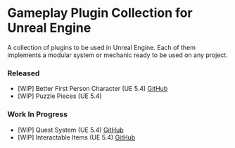 # Gameplay Plugin Collection for Unreal Engine
A collection of plugins to be used in Unreal Engine. Each of them implements a modular system or mechanic ready to be used on any project.

### Released
- [WIP] Better First Person Character (UE 5.4) [GitHub](https://github.com/duartemv00/DMV_BetterFPChar_ue5Plugin)
- [WIP] Puzzle Pieces (UE 5.4)

### Work In Progress
- [WIP] Quest System (UE 5.4) [GitHub](https://github.com/duartemv00/DMV_QuestSystem_ue5Plugin)
- [WIP] Interactable Items (UE 5.4) [GitHub](https://github.com/duartemv00/DMV_InteractableItems_ue5Plugin)
